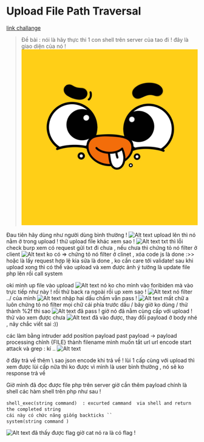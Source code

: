 # Upload File Path Traversal 

 [link challange](https://battle.cookiearena.org/challenges/web/upload-file-path-traversal)

> Đề bài : nói là hãy thực thi 1 con shell trên server của tao đi ! 
 đây là giao diện của nó ! 
 ![Alt text](image.png)

Đau tiên hãy dùng như người dùng bình thường !
![Alt text](image-1.png)
upload lên thì nó nằm ở trong upload ! 
thử upload file khác xem sao ! 
![Alt text](image-2.png)
 txt thì lỗi 
check burp xem có request gửi txt đi chưa , nếu chưa thì chứng tỏ nó filter ở client 
![Alt text](image-3.png)
ko có => chứng tỏ nó filter ở clinet , xóa code js là done :>>
hoặc là lấy request hợp lệ kia sửa là done , ko cần care tới validate! 
sau khi upload xong thì có thể vào upload và xem được ảnh 
ý tưởng là update file php lên rồi call system 

oki mình up file vào upload
![Alt text](image-4.png)
nó ko cho mình vào foribiden mà vào trực tiếp như này ! 
rồi thử back ra ngoài rồi up xem sao ! 
![Alt text](image-5.png)
nó filter ../ của mình 
![Alt text](image-6.png)
nhập hai dấu chấm vẫn pass ! 
![Alt text](image-7.png)
mất chữ a luôn chứng tỏ nó filter mọi chữ cái phía trước dấu / 
bây giờ ko dùng  / thử thành  %2f thì sao 
![Alt text](image-8.png)
đã pass ! 
giờ nó đã nằm cùng cấp với upload ! 
thử vào xem được chưa 
![Alt text](image-9.png)
đã vào được, thay đổi payload ở body nhé ,  nãy chắc viết sai :))

các làm bằng intruder 
add position payload 
past payload 
-> payload processing 
chỉnh  \{FILE\} thành filename mình muốn 
tắt url url encode
start attack 
và grep :  kí ..
![Alt text](image-10.png)

ở đây trả về thêm \  sao json encode khi trả về ! 
lùi 1 cấp cùng với upload thì xem được 
lùi cấp nữa thì ko được vì mình là user bình thường , nó sẽ ko response trả về 

Giờ mình đã đọc được file php trên server 
giờ cần thêm payload chính là shell 
các hàm shell trên php như sau  ! 
``` 
shell_exec(string command)  : excurted cammand  via shell and return the completed string 
cái này có chức năng giống backticks `` 
system(string command )
``` 
![Alt text](image-11.png)
đã thấy được flag 
giờ cat nó ra là có flag ! 
